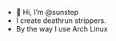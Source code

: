 - 👋 Hi, I’m @sunstep
- I create deathrun strippers.
- By the way I use Arch Linux

<!---
sunstep/sunstep is a ✨ special ✨ repository because its `README.md` (this file) appears on your GitHub profile.
You can click the Preview link to take a look at your changes.
--->

